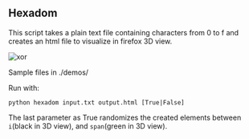 Hexadom
-------

This script takes a plain text file containing characters from 0 to f and creates an html file to visualize in firefox 3D view.

![xor](https://cloud.githubusercontent.com/assets/2867109/7374434/c3259aa0-eda8-11e4-9b75-1ac2b69594e3.png)

Sample files in ./demos/

Run with:

    python hexadom input.txt output.html [True|False]
        
The last parameter as True randomizes the created elements between `i`(black in 3D view), and `span`(green in 3D view).
